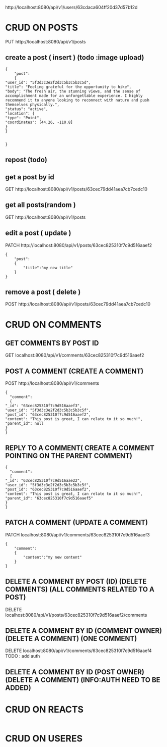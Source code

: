 <!-- test this  api call to check that all is working -->

http://localhost:8080/api/v1/users/63cdaca604ff20d37d57b12d

# CRUD ON POSTS

PUT http://localhost:8080/api/v1/posts

## create a post ( insert ) (todo :image upload)

```
{
	"post":
	{
"user_id": "5f3d3c3e2f2d3c5b3c5b3c5d",
"title": "Feeling grateful for the opportunity to hike",
"body": "The fresh air, the stunning views, and the sense of accomplishment made for an unforgettable experience. I highly recommend it to anyone looking to reconnect with nature and push themselves physically.",
"status": "active",
"location": {
"type": "Point",
"coordinates": [44.26, -110.8]
}
}


}
```

## repost (todo)

## get a post by id

GET http://localhost:8080/api/v1/posts/63cec79dd41aea7cb7cedc10

## get all posts(random )

GET http://localhost:8080/api/v1/posts

## edit a post ( update )

PATCH http://localhost:8080/api/v1/posts/63cec825310f7c9d516aaef2

```
{
    "post":
    {
        "title":"my new title"
    }
}

```

## remove a post ( delete )

POST http://localhost:8080/api/v1/posts/63cec79dd41aea7cb7cedc10

# CRUD ON COMMENTS

## GET COMMENTS BY POST ID

GET localhost:8080/api/v1/comments/63cec825310f7c9d516aaef2

## POST A COMMENT (CREATE A COMMENT)

POST http://localhost:8080/api/v1/comments

```
{
  "comment":
  {
"_id": "63cec825310f7c9d516aaef3",
"user_id": "5f3d3c3e2f2d3c5b3c5b3c5f",
"post_id": "63cec825310f7c9d516aaef2",
"content": "This post is great, I can relate to it so much!",
"parent_id": null
}
}
```

## REPLY TO A COMMENT( CREATE A COMMENT POINTING ON THE PARENT COMMENT)

```
{
  "comment":
  {
"_id": "63cec825310f7c9d516aae22",
"user_id": "5f3d3c3e2f2d3c5b3c5b3c5f",
"post_id": "63cec825310f7c9d516aaef2",
"content": "This post is great, I can relate to it so much!",
"parent_id": "63cec825310f7c9d516aaef5"
}
}
```

## PATCH A COMMENT (UPDATE A COMMENT)

PATCH localhost:8080/api/v1/comments/63cec825310f7c9d516aaef3

```
{
    "comment":
    {
        "content":"my new content"
    }
}

```

## DELETE A COMMENT BY POST (ID) (DELETE COMMENTS) (ALL COMMENTS RELATED TO A POST)

DELETE localhost:8080/api/v1/posts/63cec825310f7c9d516aaef2/comments

## DELETE A COMMENT BY ID (COMMENT OWNER) (DELETE A COMMENT) (ONE COMMENT)

DELETE localhost:8080/api/v1/comments/63cec825310f7c9d516aaef4 TODO : add auth

## DELETE A COMMENT BY ID (POST OWNER) (DELETE A COMMENT) (INFO:AUTH NEED TO BE ADDED)

# CRUD ON REACTS

```

```

# CRUD ON USERES
